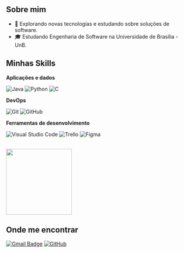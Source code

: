 ## Sobre mim

- 🤔 Explorando novas tecnologias e estudando sobre soluções de software.
- 🎓 Estudando Engenharia de Software na Universidade de Brasília - UnB.

## Minhas Skills

**Aplicações e dados**

![Java](https://img.shields.io/badge/Java-ED8B00?style=for-the-badge&logo=java&logoColor=white)
![Python](https://img.shields.io/badge/Python-3776AB?style=for-the-badge&logo=python&logoColor=white)
![C](https://img.shields.io/badge/C-00599C?style=for-the-badge&logo=c&logoColor=white)

**DevOps**

![Git](https://img.shields.io/badge/Git-E34F26?style=for-the-badge&logo=git&logoColor=white)
![GitHub](https://img.shields.io/badge/GitHub-100000?style=for-the-badge&logo=github&logoColor=white)

**Ferramentas de desenvolvimento**

![Visual Studio Code](https://img.shields.io/badge/-Visual%20Studio%20Code-333333?style=flat&logo=visual-studio-code&logoColor=007ACC)
![Trello](https://img.shields.io/badge/-Trello-333333?style=flat&logo=trello&logoColor=007ACC)
![Figma](https://img.shields.io/badge/-Figma-333333?style=flat&logo=figma&logoColor=007ACC)

<br/>

<a href="https://github.com/ArturDCR" title="Perfil do Artur">
  <img height="180em" src="https://github-readme-stats.vercel.app/api?username=ArturDCR&theme=dracula&show_icons=true" />
</a>

## Onde me encontrar

[![Gmail Badge](https://img.shields.io/badge/-arturdecamargos@gmail.com-006bed?style=flat-square&logo=Gmail&logoColor=white&link=mailto:arturdecamargos@gmail.com)](mailto:arturdecamargos@gmail.com)
[![GitHub](https://img.shields.io/github/followers/ArturDCR?label=follow&style=social)](https://github.com/ArturDCR)
